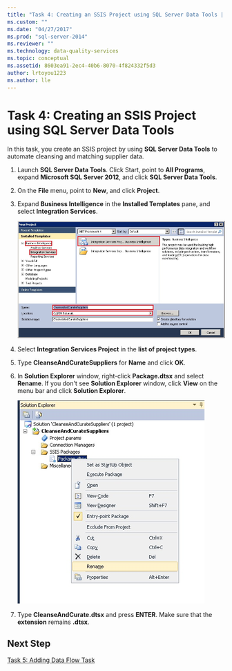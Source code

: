 ```yaml
---
title: "Task 4: Creating an SSIS Project using SQL Server Data Tools | Microsoft Docs"
ms.custom: ""
ms.date: "04/27/2017"
ms.prod: "sql-server-2014"
ms.reviewer: ""
ms.technology: data-quality-services
ms.topic: conceptual
ms.assetid: 8603ea91-2ec4-40b6-8070-4f824332f5d3
author: lrtoyou1223
ms.author: lle
---
```

# Task 4: Creating an SSIS Project using SQL Server Data Tools
  In this task, you create an SSIS project by using **SQL Server Data Tools** to automate cleansing and matching supplier data.

1.  Launch **SQL Server Data Tools**. Click Start, point to **All Programs**, expand **Microsoft SQL Server 2012**, and click **SQL Server Data Tools**.

2.  On the **File** menu, point to **New**, and click **Project**.

3.  Expand **Business Intelligence** in the **Installed Templates** pane, and select **Integration Services**.

     ![Visual Studio - New Project Dialog Box](../../2014/tutorials/media/et-creatinganssisprojectusingsqlsdt-01.jpg "Visual Studio - New Project Dialog Box")

4.  Select **Integration Services Project** in the **list of project types**.

5.  Type **CleanseAndCurateSuppliers** for **Name** and click **OK**.

6.  In **Solution Explorer** window, right-click **Package.dtsx** and select **Rename**. If you don't see **Solution Explorer** window, click **View** on the menu bar and click **Solution Explorer**.

     ![Package.dtsx - Rename Menu](../../2014/tutorials/media/et-creatinganssisprojectusingsqlsdt-02.jpg "Package.dtsx - Rename Menu")

7.  Type **CleanseAndCurate.dtsx** and press **ENTER**. Make sure that the **extension** remains **.dtsx**.

## Next Step
 [Task 5: Adding Data Flow Task](task-5-adding-data-flow-task.md)


